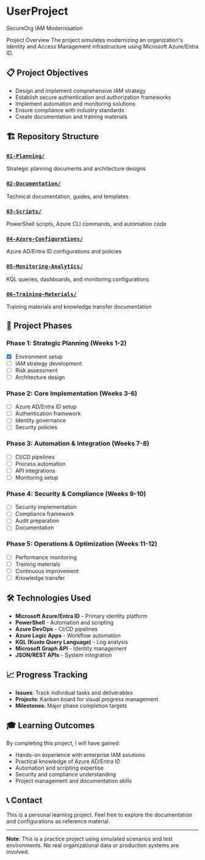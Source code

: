 # UserProject
SecureOrg IAM Modernisation

Project Overview
The project simulates modernizing an organization's Identity and Access Management infrastructure using Microsoft Azure/Entra ID.

## 📋 Project Objectives
- Design and implement comprehensive IAM strategy
- Establish secure authentication and authorization frameworks  
- Implement automation and monitoring solutions
- Ensure compliance with industry standards
- Create documentation and training materials

## 🏗️ Repository Structure

### [`01-Planning/`](./01-Planning/)
Strategic planning documents and architecture designs

### [`02-Documentation/`](./02-Documentation/)  
Technical documentation, guides, and templates

### [`03-Scripts/`](./03-Scripts/)
PowerShell scripts, Azure CLI commands, and automation code

### [`04-Azure-Configurations/`](./04-Azure-Configurations/)
Azure AD/Entra ID configurations and policies

### [`05-Monitoring-Analytics/`](./05-Monitoring-Analytics/)
KQL queries, dashboards, and monitoring configurations

### [`06-Training-Materials/`](./06-Training-Materials/)
Training materials and knowledge transfer documentation

## 🚀 Project Phases

### Phase 1: Strategic Planning (Weeks 1-2)
- [x] Environment setup
- [ ] IAM strategy development
- [ ] Risk assessment
- [ ] Architecture design

### Phase 2: Core Implementation (Weeks 3-6)
- [ ] Azure AD/Entra ID setup
- [ ] Authentication framework
- [ ] Identity governance
- [ ] Security policies

### Phase 3: Automation & Integration (Weeks 7-8)
- [ ] CI/CD pipelines
- [ ] Process automation
- [ ] API integrations
- [ ] Monitoring setup

### Phase 4: Security & Compliance (Weeks 9-10)
- [ ] Security implementation
- [ ] Compliance framework
- [ ] Audit preparation
- [ ] Documentation

### Phase 5: Operations & Optimization (Weeks 11-12)
- [ ] Performance monitoring
- [ ] Training materials
- [ ] Continuous improvement
- [ ] Knowledge transfer

## 🛠️ Technologies Used
- **Microsoft Azure/Entra ID** - Primary identity platform
- **PowerShell** - Automation and scripting
- **Azure DevOps** - CI/CD pipelines
- **Azure Logic Apps** - Workflow automation
- **KQL (Kusto Query Language)** - Log analysis
- **Microsoft Graph API** - Identity management
- **JSON/REST APIs** - System integration

## 📈 Progress Tracking
- **Issues**: Track individual tasks and deliverables
- **Projects**: Kanban board for visual progress management
- **Milestones**: Major phase completion targets

## 🎓 Learning Outcomes
By completing this project, I will have gained:
- Hands-on experience with enterprise IAM solutions
- Practical knowledge of Azure AD/Entra ID
- Automation and scripting expertise
- Security and compliance understanding
- Project management and documentation skills

## 📞 Contact
This is a personal learning project. Feel free to explore the documentation and configurations as reference material.

---
**Note**: This is a practice project using simulated scenarios and test environments. No real organizational data or production systems are involved.

